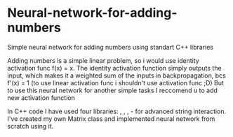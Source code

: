 # Neural-network-for-adding-numbers
Simple neural network for adding numbers using standart C++ libraries 

Adding numbers is a simple linear problem, so i would use identity activation func f(x) = x.
The identity activation function simply outputs the input, which makes it a weighted sum of the inputs 
in backpropagation, bcs f'(x) = 1 (to use linear activation func i shouldn't use activation func ;D)
But to use this neural network for another simple tasks I reccomend u to add new activation function

In C++ code I have used four libraries: <iostream>, <vector>, <random>, <sstream> - for advanced string interaction.
I've created my own Matrix class and implemented neural network from scratch using it.
